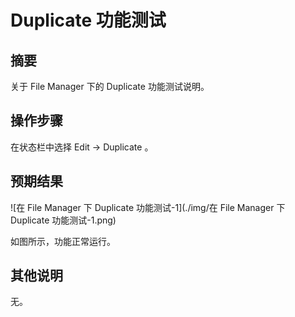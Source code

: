# Duplicate 功能测试

## 摘要

关于 File Manager 下的 Duplicate 功能测试说明。

## 操作步骤

在状态栏中选择 Edit -> Duplicate 。

## 预期结果

![在 File Manager 下 Duplicate 功能测试-1](./img/在 File Manager 下 Duplicate 功能测试-1.png)

如图所示，功能正常运行。

## 其他说明

无。
